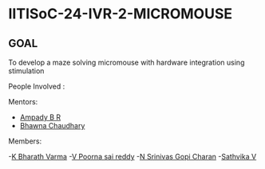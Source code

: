 # IITISoC-24-IVR-2-MICROMOUSE

## GOAL
To develop a maze solving micromouse with hardware integration using stimulation

People Involved : 

Mentors:
- [Ampady B R](https://github.com/ampady06)
- [Bhawna Chaudhary](https://github.com/WebWizard104)

Members:
<br>

-[K Bharath Varma](https://github.com/bharath2varma)
-[V Poorna sai reddy](https://github.com/poornareddy396)
-[N Srinivas Gopi Charan](https://github.com/Chandu-08)
-[Sathvika V](https://github.com/sathvika1128)
